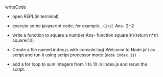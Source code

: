 writeCode

- open REPL(in terminal)
- execute some javascript code, for example...`(2+2)`
  Ans-  2+2
- write a function to square a number
Ans- function square(n){return  n*n} square(10)


- Create a file named index.js with console.log('Welcome to Node.js') as script and run it using script processor mode (`node index.js`)
- add a for loop to sum integers from 1 to 10 in index.js and rerun the script.